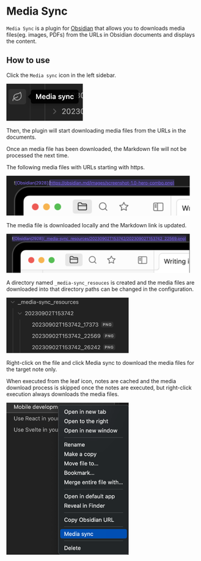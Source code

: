 # Media Sync

`Media Sync` is a plugin for [Obsidian](https://obsidian.md) that allows you to downloads media files(eg. images, PDFs) from the URLs in Obsidian documents and displays the content.

## How to use

Click the `Media sync` icon in the left sidebar.

<img src="resources/image01.png" width="200">

Then, the plugin will start downloading media files from the URLs in the documents.

Once an media file has been downloaded, the Markdown file will not be processed the next time.

The following media files with URLs starting with https.

<img src="resources/image02.png" width="480">

The media file is downloaded locally and the Markdown link is updated.

<img src="resources/image03.png" width="480">

A directory named `_media-sync_resouces` is created and the media files are downloaded into that directory paths can be changed in the configuration.

<img src="resources/image04.png" width="320">

Right-click on the file and click Media sync to download the media files for the target note only.

When executed from the leaf icon, notes are cached and the media download process is skipped once the notes are executed, but right-click execution always downloads the media files.

<img src="resources/image05.png" width="320">
